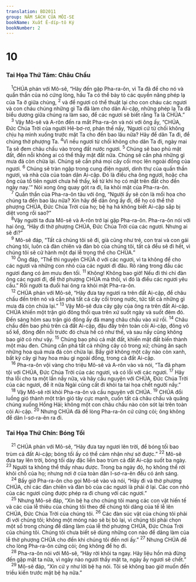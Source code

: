 ```yaml
---
translation: BD2011
group: NĂM SÁCH CỦA MÔI-SE
bookName: Xuất Ê-díp-tô Ký 
bookNumber: 2
---
```


<div class="title"><h1>10</h1><h3>Tai Họa Thứ Tám: Châu Chấu</h3></div>
<span class="verse xu_10_1"> <sup>1</sup>CHÚA phán với Mô-sê, “Hãy đến gặp Pha-ra-ôn, vì Ta đã để cho nó và quần thần của nó cứng lòng, hầu Ta có thể bày tỏ các quyền năng phép lạ của Ta ở giữa chúng, </span>
<span class="verse xu_10_2"><sup>2</sup> và để ngươi có thể thuật lại cho con cháu các ngươi và con cháu chúng những gì Ta đã làm cho dân Ai-cập, những phép lạ Ta đã biểu dương giữa chúng ra làm sao, để các ngươi sẽ biết rằng Ta là CHÚA.”<br/></span>
<span class="verse xu_10_3"> <sup>3</sup> Vậy Mô-sê và A-rôn đến ra mắt Pha-ra-ôn và nói với ông ấy, “CHÚA, Ðức Chúa Trời của người Hê-bơ-rơ, phán thế nầy, ‘Ngươi cứ từ chối không chịu hạ mình xuống trước mặt Ta cho đến bao lâu nữa? Hãy để dân Ta đi, để chúng thờ phượng Ta. </span>
<span class="verse xu_10_4"><sup>4</sup>Vì nếu ngươi từ chối không cho dân Ta đi, ngày mai Ta sẽ đem châu chấu vào trong đất nước ngươi. </span>
<span class="verse xu_10_5"><sup>5</sup> Chúng sẽ bao phủ mặt đất, đến nỗi không ai có thể thấy mặt đất nữa. Chúng sẽ cắn phá những gì mưa đá còn chừa lại. Chúng sẽ cắn phá mọi cây cối mọc lên ngoài đồng của ngươi. </span>
<span class="verse xu_10_6"><sup>6</sup> Chúng sẽ tràn ngập trong cung điện ngươi, dinh thự của quần thần ngươi, và nhà cửa của toàn dân Ai-cập. Ðó là điều cha ông ngươi, hoặc cha ông của tổ tiên ngươi chưa hề thấy, kể từ khi họ có mặt trên đất cho đến ngày nay.’” Nói xong ông quay gót ra đi, lìa khỏi mặt của Pha-ra-ôn.<br/></span>
<span class="verse xu_10_7"> <sup>7</sup> Quần thần của Pha-ra-ôn tâu với ông, “Người ấy sẽ còn là mối họa cho chúng ta đến bao lâu nữa? Xin hãy để dân ông ấy đi, để họ có thể thờ phượng CHÚA, Ðức Chúa Trời của họ; bệ hạ há không biết Ai-cập sắp bị diệt vong rồi sao?”<br/></span>
<span class="verse xu_10_8"> <sup>8</sup>Vậy người ta đưa Mô-sê và A-rôn trở lại gặp Pha-ra-ôn. Pha-ra-ôn nói với hai ông, “Hãy đi thờ phượng CHÚA, Ðức Chúa Trời của các ngươi. Nhưng ai sẽ đi?”<br/></span>
<span class="verse xu_10_9"> <sup>9</sup> Mô-sê đáp, “Tất cả chúng tôi sẽ đi, già cũng như trẻ, con trai và con gái chúng tôi, luôn cả đàn chiên và đàn bò của chúng tôi, tất cả đều sẽ đi hết, vì chúng tôi sẽ cử hành một đại lễ trọng thể cho CHÚA.”<br/></span>
<span class="verse xu_10_10"> <sup>10</sup> Ông đáp, “Thế thì nguyện CHÚA ở với các ngươi, vì ta không để cho các ngươi và những con nhỏ của các ngươi đi đâu. Rõ ràng trong đầu các ngươi đang có âm mưu đen tối. </span>
<span class="verse xu_10_11"><sup>11</sup> Không! Không bao giờ! Nếu đi thì chỉ đàn ông các ngươi đi, để thờ phượng CHÚA mà thôi, vì đó là điều các ngươi yêu cầu.” Rồi người ta đuổi hai ông ra khỏi mặt Pha-ra-ôn.<br/></span>
<span class="verse xu_10_12"> <sup>12</sup> CHÚA phán với Mô-sê, “Hãy đưa tay ngươi ra trên đất Ai-cập, để châu chấu đến trên nó và cắn phá tất cả cây cối trong nước, tức tất cả những gì mưa đá còn chừa lại.” </span>
<span class="verse xu_10_13"><sup>13</sup> Vậy Mô-sê đưa cây gậy của ông ra trên đất Ai-cập. CHÚA khiến một trận gió đông thổi qua trên xứ suốt ngày và suốt đêm đó. Ðến sáng hôm sau trận gió đông ấy đã mang châu chấu vào xứ rồi. </span>
<span class="verse xu_10_14"><sup>14</sup> Châu chấu đến bao phủ trên cả đất Ai-cập, đậu đầy trên toàn cõi Ai-cập, đông vô số kể, đông đến nỗi trước đó chưa hề có như thế, và sau nầy cũng không bao giờ có như vậy. </span>
<span class="verse xu_10_15"><sup>15</sup> Chúng bao phủ cả mặt đất, khiến mặt đất biến thành một màu đen. Chúng cắn phá tất cả những cây cỏ trong xứ; chúng ăn sạch những hoa quả mưa đá còn chừa lại. Bấy giờ không một cây nào còn xanh, bất kỳ cây gì hay hoa màu gì ngoài đồng, trong cả đất Ai-cập.<br/></span>
<span class="verse xu_10_16"> <sup>16</sup> Pha-ra-ôn vội vàng cho triệu Mô-sê và A-rôn vào và nói, “Ta đã phạm tội với CHÚA, Ðức Chúa Trời của các ngươi, và có lỗi với các ngươi. </span>
<span class="verse xu_10_17"><sup>17</sup> Hãy tha lỗi cho ta một lần nầy nữa, và hãy cầu nguyện với CHÚA, Ðức Chúa Trời của các ngươi, để ít nữa Ngài cũng cất đi khỏi ta tai họa chết người nầy.”<br/></span>
<span class="verse xu_10_18"> <sup>18</sup> Vậy Mô-sê rời khỏi Pha-ra-ôn và cầu nguyện với CHÚA. </span>
<span class="verse xu_10_19"><sup>19</sup> CHÚA đổi luồng gió thành một trận gió tây cực mạnh, cuốn tất cả châu chấu và quăng chúng xuống Hồng Hải; không một con châu chấu nào còn sót lại trên toàn cõi Ai-cập. </span>
<span class="verse xu_10_20"><sup>20</sup> Nhưng CHÚA đã để lòng Pha-ra-ôn cứ cứng cỏi; ông không để dân I-sơ-ra-ên ra đi.<br/></span>
<div class="title"><h3>Tai Họa Thứ Chín: Bóng Tối</h3></div>
<span class="verse xu_10_21"> <sup>21</sup> CHÚA phán với Mô-sê, “Hãy đưa tay ngươi lên trời, để bóng tối bao trùm cả đất Ai-cập; bóng tối ấy có thể cảm nhận như sờ được.” </span>
<span class="verse xu_10_22"><sup>22</sup> Mô-sê đưa tay lên trời, bóng tối dày đặc liền bao trùm cả đất Ai-cập suốt ba ngày. </span>
<span class="verse xu_10_23"><sup>23</sup> Người ta không thể thấy nhau được. Trong ba ngày đó, họ không thể rời khỏi chỗ của họ; nhưng nơi ở của toàn dân I-sơ-ra-ên đều có ánh sáng.<br/></span>
<span class="verse xu_10_24"> <sup>24</sup> Bấy giờ Pha-ra-ôn cho gọi Mô-sê vào và nói, “Hãy đi và thờ phượng CHÚA, chỉ các đàn chiên và đàn bò của các ngươi là phải ở lại. Các con nhỏ của các ngươi cũng được phép ra đi chung với các ngươi.”<br/></span>
<span class="verse xu_10_25"> <sup>25</sup> Nhưng Mô-sê đáp, “Xin bệ hạ cho chúng tôi mang các con vật hiến tế và các của lễ thiêu của chúng tôi theo để chúng tôi dâng của tế lễ lên CHÚA, Ðức Chúa Trời của chúng tôi. </span>
<span class="verse xu_10_26"><sup>26</sup> Các đàn súc vật của chúng tôi phải đi với chúng tôi; không một móng nào sẽ bị bỏ lại, vì chúng tôi phải chọn một số trong chúng để dâng làm của lễ thờ phượng CHÚA, Ðức Chúa Trời của chúng tôi. Chúng tôi chưa biết sẽ dùng những con nào để dâng làm của lễ thờ phượng CHÚA cho đến khi chúng tôi đến nơi ấy.” </span>
<span class="verse xu_10_27"><sup>27</sup> Nhưng CHÚA để cho lòng Pha-ra-ôn cứng cỏi; ông không để họ đi.<br/></span>
<span class="verse xu_10_28"> <sup>28</sup> Pha-ra-ôn nói với Mô-sê, “Hãy rời khỏi ta ngay. Hãy liệu hồn mà đừng đến gặp mặt ta nữa, vì ngày nào ngươi thấy mặt ta, ngày ấy ngươi sẽ chết.”<br/></span>
<span class="verse xu_10_29"> <sup>29</sup> Mô-sê đáp, “Xin cứ y như lời bệ hạ nói. Tôi sẽ không bao giờ muốn đến triều kiến trước mặt bệ hạ nữa.”<br/></span>
